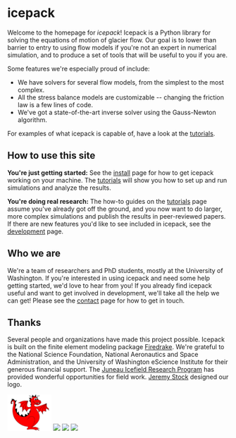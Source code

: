 # icepack

Welcome to the homepage for *icepack*!
Icepack is a Python library for solving the equations of motion of glacier flow.
Our goal is to lower than barrier to entry to using flow models if you're not an expert in numerical simulation, and to produce a set of tools that will be useful to you if you are.

Some features we're especially proud of include:

* We have solvers for several flow models, from the simplest to the most complex.
* All the stress balance models are customizable -- changing the friction law is a few lines of code.
* We've got a state-of-the-art inverse solver using the Gauss-Newton algorithm.

For examples of what icepack is capable of, have a look at the [tutorials](tutorials/index.md).

## How to use this site

**You're just getting started:** See the [install](install.md) page for how to get icepack working on your machine.
The [tutorials](tutorials/index.md) will show you how to set up and run simulations and analyze the results.

**You're doing real research:** The how-to guides on the [tutorials](tutorials/index.md) page assume you've already got off the ground, and you now want to do larger, more complex simulations and publish the results in peer-reviewed papers.
If there are new features you'd like to see included in icepack, see the [development](developers.md) page.

## Who we are

We're a team of researchers and PhD students, mostly at the University of Washington.
If you're interested in using icepack and need some help getting started, we'd love to hear from you!
If you already find icepack useful and want to get involved in development, we'll take all the help we can get!
Please see the [contact](contact.md) page for how to get in touch.

## Thanks

Several people and organizations have made this project possible.
Icepack is built on the finite element modeling package [Firedrake](https://firedrakeproject.org).
We're grateful to the National Science Foundation, National Aeronautics and Space Administration, and the University of Washington eScience Institute for their generous financial support.
The [Juneau Icefield Research Program](https://juneauicefield.org/) has provided wonderful opportunities for field work.
[Jeremy Stock](http://jeremystock.com/) designed our logo.

<img src="images/firedrake-logo.png" width="100px">
<img src="https://nsf.widen.net/content/josuwjrmy6/png/NSF_Official_logo_Med_Res_600ppi.png?position=c&quality=80&x.portal_shortcode_generated=dnmqqhzz&x.collection_sharename=wc3fwkos&x.app=portals" width="90px">
<img src="https://www.nasa.gov/wp-content/uploads/2023/04/nasa-logo-web-rgb.png" width="100px">
<img src="https://images.squarespace-cdn.com/content/v1/506e663fe4b04973cff68e47/1369952390562-6Z312A18G5AXIP7B4ZUH/ke17ZwdGBToddI8pDm48kPN_12wwgQFQ1P_MNUxodclZw-zPPgdn4jUwVcJE1ZvWQUxwkmyExglNqGp0IvTJZamWLI2zvYWH8K3-s_4yszcp2ryTI0HqTOaaUohrI8PIptSEwx6RWl3Iho5G7dcdVrve9aC9KuCr35c8ZMFQhoQKMshLAGzx4R3EDFOm1kBS/JIRP_Blue.jpg" width="80px">

